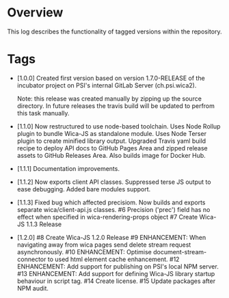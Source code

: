 # Overview

This log describes the functionality of tagged versions within the repository.

# Tags  

* [1.0.0] 
  Created first version based on version 1.7.0-RELEASE of the incubator project on PSI's 
  internal GitLab Server (ch.psi.wica2).
  
  Note: this release was created manually by zipping up the source directory. In future
  releases the travis build will be updated to perfrom this task manually.
   
* [1.1.0]
  Now restructured to use node-based toolchain.
  Uses Node Rollup plugin to bundle Wica-JS as standalone module.
  Uses Node Terser plugin to create minified library output.
  Upgraded Travis yaml build recipe to deploy API docs to GitHub Pages Area and 
  zipped release assets to GitHub Releases Area. Also builds image for Docker Hub.
  
* [1.1.1]
  Documentation improvements.
  
* [1.1.2]
  Now exports client API classes.
  Suppressed terse JS output to ease debugging.
  Added bare modules support.
  
* [1.1.3]
  Fixed bug which affected precisiom. Now builds and exports separate wica/client-api.js 
  classes.
  #6 Precision ('prec') field has no effect when specified in wica-rendering-props object 
  #7 Create Wica-JS 1.1.3 Release
  
* [1.2.0] 
#8 Create Wica-JS 1.2.0 Release
#9 ENHANCEMENT: When navigating away from wica pages send delete stream request asynchronously.
#10 ENHANCEMENT: Optimise document-stream-connector to used html element cache enhancement.
#12 ENHANCEMENT: Add support for publishing on PSI's local NPM server.
#13 ENHANCEMENT: Add support for defining Wica-JS library startup behaviour in script tag.
#14 Create license.
#15 Update packages after NPM audit. 
